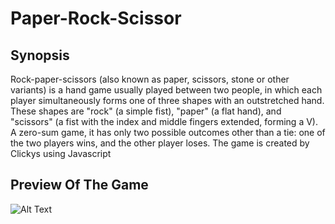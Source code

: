 # Paper-Rock-Scissor
## Synopsis
Rock-paper-scissors (also known as paper, scissors, stone or other variants) is a hand game usually played between two people, in which each player simultaneously forms one of three shapes with an outstretched hand. These shapes are "rock" (a simple fist), "paper" (a flat hand), and "scissors" (a fist with the index and middle fingers extended, forming a V). A zero-sum game, it has only two possible outcomes other than a tie: one of the two players wins, and the other player loses.
The game is created by Clickys using Javascript 

## Preview Of The Game

![Alt Text](https://media.giphy.com/media/3ov9jRHVbftyNKanlu/giphy.gif)
